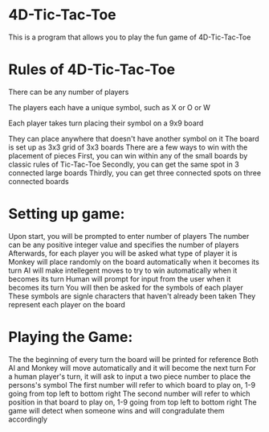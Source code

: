 4D-Tic-Tac-Toe
==============

This is a program that allows you to play the fun game of 4D-Tic-Tac-Toe


Rules of 4D-Tic-Tac-Toe
=======================

There can be any number of players 

The players each have a unique symbol, such as X or O or W

Each player takes turn placing their symbol on a 9x9 board

They can place anywhere that doesn't have another symbol on it
The board is set up as 3x3 grid of 3x3 boards
There are a few ways to win with the placement of pieces
First, you can win within any of the small boards by classic rules of Tic-Tac-Toe
Secondly, you can get the same spot in 3 connected large boards
Thirdly, you can get three connected spots on three connected boards

Setting up game:
================

Upon start, you will be prompted to enter number of players 
  The number can be any positive integer value and specifies the number of players
Afterwards, for each player you will be asked what type of player it is
  Monkey will place randomly on the board automatically when it becomes its turn
  AI will make intellegent moves to try to win automatically when it becomes its turn
  Human will prompt for input from the user when it becomes its turn
You will then be asked for the symbols of each player
  These symbols are signle characters that haven't already been taken
  They represent each player on the board

Playing the Game:
=================

The the beginning of every turn the board will be printed for reference
Both AI and Monkey will move automatically and it will become the next turn
For a human player's turn, it will ask to input a two piece number to place the persons's symbol
  The first number will refer to which board to play on, 1-9 going from top left to bottom right
  The second number will refer to which position in that board to play on, 1-9 going from top left to bottom right
The game will detect when someone wins and will congradulate them accordingly
